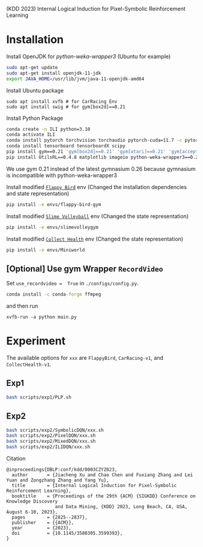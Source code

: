 (KDD 2023) Internal Logical Induction for Pixel-Symbolic Reinforcement Learning

# Installation

Install OpenJDK for *python-weka-wrapper3* (Ubuntu for example)
```bash
sudo apt-get update
sudo apt-get install openjdk-11-jdk
export JAVA_HOME=/usr/lib/jvm/java-11-openjdk-amd64
```

Install Ubuntu package 

```
sudo apt install xvfb # for CarRacing Env
sudo apt install swig # for gym[box2d]==0.21
```


Install Python Package

```bash
conda create -n ILI python=3.10
conda activate ILI
conda install pytorch torchvision torchaudio pytorch-cuda=11.7 -c pytorch -c nvidia
conda install tensorboard tensorboardX scipy
pip install gym==0.21 'gym[box2d]==0.21' 'gym[atari]==0.21' 'gym[accept-rom-license]==0.21' 'gym[other]==0.21'
pip install UtilsRL==0.4.8 matplotlib imageio python-weka-wrapper3==0.2.11 nni pyglet==1.5.27 autopep8
```

We use gym 0.21 instead of the latest gymnasium 0.26 because gymnasium is incompatible with python-weka-wrapper3

Install modified [`Flappy Bird`](https://github.com/Talendar/flappy-bird-gym) env (Changed the installation dependencies and state representation)

```bash
pip install -e envs/flappy-bird-gym
```

Install modified [`Slime Volleyball`](https://github.com/hardmaru/slimevolleygym) env (Changed the state representation)

```bash
pip install -e envs/slimevolleygym
```

Install modified [`Collect Health`](https://github.com/hardmaru/slimevolleygym) env (Changed the state representation)

```bash
pip install -e envs/Miniworld
```

## [Optional] Use gym Wrapper `RecordVideo`

Set `use_recordvideo =  True` in `./configs/config.py`.

```cmd
conda install -c conda-forge ffmpeg
```
and then run

`xvfb-run -a python main.py`

# Experiment

The available options for `xxx` are `FlappyBird`, `CarRacing-v1`, and `CollectHealth-v1`.

## Exp1
```bash
bash scripts/exp1/PLP.sh
```

## Exp2
```bash
bash scripts/exp2/SymbolicDQN/xxx.sh
bash scripts/exp2/PixelDQN/xxx.sh
bash scripts/exp2/MixedDQN/xxx.sh
bash scripts/exp2/ILIDQN/xxx.sh
```

Citation
```
@inproceedings{DBLP:conf/kdd/0003CZYZ023,
  author       = {Jiacheng Xu and Chao Chen and Fuxiang Zhang and Lei Yuan and Zongzhang Zhang and Yang Yu},
  title        = {Internal Logical Induction for Pixel-Symbolic Reinforcement Learning},
  booktitle    = {Proceedings of the 29th {ACM} {SIGKDD} Conference on Knowledge Discovery
                  and Data Mining, {KDD} 2023, Long Beach, CA, USA, August 6-10, 2023},
  pages        = {2825--2837},
  publisher    = {{ACM}},
  year         = {2023},
  doi          = {10.1145/3580305.3599393},
}
```